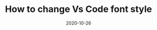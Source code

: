 ---
layout: post
title:  "How to change Vs Code font style"
date:   2020-10-26
categories: jekyll update
---